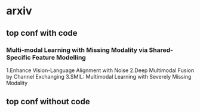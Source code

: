 # arxiv
## top conf with code
### Multi-modal Learning with Missing Modality via Shared-Specific Feature Modelling
1.Enhance Vision-Language Alignment with Noise
2.Deep Multimodal Fusion by Channel Exchanging
3.SMIL: Multimodal Learning with Severely Missing Modality

## top conf without code
